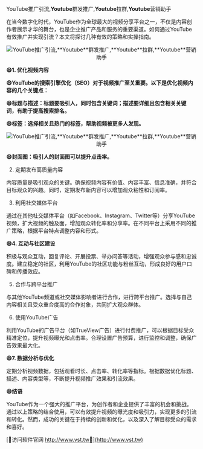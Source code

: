 YouTube推广引流,**Youtube**群发推广,**Youtube**拉群,**Youtube**营销助手

在当今数字化时代，YouTube作为全球最大的视频分享平台之一，不仅是内容创作者展示才华的舞台，也是企业推广产品和服务的重要渠道。如何通过YouTube有效推广并实现引流？本文将探讨几种有效的策略和实操指南。

 <center><img src="https://vst.tw/MP4/tuiguang/png/8.png" alt="YouTube推广引流,**Youtube**群发推广,**Youtube**拉群,**Youtube**营销助手"></center>

**😄1. 优化视频内容**

**😄YouTube的搜索引擎优化（SEO）对于视频推广至关重要。以下是优化视频内容的几个关键点：**

**😄标题与描述：标题要吸引人，同时包含关键词；描述要详细且包含相关关键词，有助于提高搜索排名。**

**😄标签：选择相关且热门的标签，帮助视频被更多人发现。**

 <center><img src="https://vst.tw/MP4/tuiguang/png/5.png" alt="YouTube推广引流,**Youtube**群发推广,**Youtube**拉群,**Youtube**营销助手"></center>

**😄封面图：吸引人的封面图可以提升点击率。**

2. 定期发布高质量内容

内容质量是吸引观众的关键。确保视频内容有价值、内容丰富、信息准确，并符合目标观众的兴趣。同时，定期发布新内容可以增加观众粘性和订阅率。

3. 利用社交媒体平台

通过在其他社交媒体平台（如Facebook、Instagram、Twitter等）分享YouTube视频，扩大视频的触及面，增加观众转化率和分享率。在不同平台上采用不同的推广策略，根据平台特点调整内容和形式。

**😄4. 互动与社区建设**

积极与观众互动，回复评论、开展投票、举办问答等活动，增强观众参与感和忠诚度。建立稳定的社区，利用YouTube的社区功能与粉丝互动，形成良好的用户口碑和传播效应。

5. 合作与跨平台推广

与其他YouTube频道或社交媒体影响者进行合作，进行跨平台推广。选择与自己内容相关且受众重合度高的合作对象，共同扩大观众群体。

6. 使用YouTube广告

利用YouTube的广告平台（如TrueView广告）进行付费推广，可以根据目标受众精准定位，提升视频曝光和点击率。合理设置广告预算，进行监控和调整，确保广告效果最大化。

**😄7. 数据分析与优化**

定期分析视频数据，包括观看时长、点击率、转化率等指标。根据数据优化标题、描述、内容类型等，不断提升视频推广效果和引流效果。

**😄结语**

YouTube作为一个强大的推广平台，为创作者和企业提供了丰富的机会和挑战。通过以上策略的结合使用，可以有效提升视频的曝光度和吸引力，实现更多的引流和转化。然而，成功的关键在于持续的创新和优化，以及深入了解目标受众的需求和喜好。


[👻访问软件官网 http://www.vst.tw👻](http://www.vst.tw)
